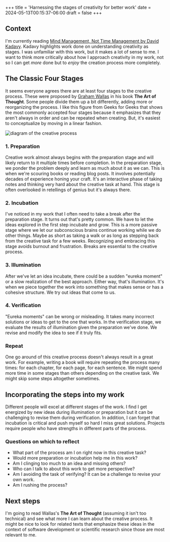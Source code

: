 +++
title = 'Harnessing the stages of creativity for better work'
date = 2024-05-13T00:15:37-06:00
draft = false
+++

## Context

I'm currently reading [Mind Management, Not Time Management by David Kadavy](https://www.amazon.com/Mind-Management-Not-Time-Productivity-ebook/dp/B08DQGLPSN).
Kadavy highlights work done on understanding creativity as stages. I was unfamiliar with this work, but
it makes a lot of sense to me. I want to think more critically about how I approach creativity in my work,
not so I can get *more* done but to *enjoy* the creation process more completely.

## The Classic Four Stages

It seems everyone agrees there are at least four stages to the creative process. These were proposed by [Graham Wallas](https://en.wikipedia.org/wiki/Graham_Wallas) in his book __The Art of Thought__. Some people divide them up
a bit differently, adding more or reorganizing the process. I like this figure from Geeks for Geeks that shows the
most commonly accepted four stages because it emphasizes that they aren't always in order and can be repeated when
creating. But, it's easiest to conceptualize by moving in a linear fashion.

![diagram of the creative process](https://media.geeksforgeeks.org/wp-content/uploads/20230808114352/Creative-Process-copy.webp)

### 1. Preparation

Creative work almost always begins with the preparation stage and will
likely return to it multiple times before completion. In the preparation
stage, we ponder the problem deeply and learn as much about it as we can.
This is when we're scouring books or reading blog posts. It involves
potentially decades of experience honing your craft. It's an interactive phase of taking notes and thinking very hard about the
creative task at hand. This stage is often overlooked in retellings of
genius but it's always there.

### 2. Incubation

I've noticed in my work that I often need to take a break after the
preparation stage. It turns out that's pretty common. We have to let
the ideas explored in the first step incubate and grow. This is a
more passive stage where we let our subconscious brains continue working
while we do other things. Maybe as short as taking a walk or as long as stepping back from the creative task for a few weeks.
Recognizing and embracing this stage avoids burnout and frustration.
Breaks are essential to the creative process.

### 3. Illumination

After we've let an idea incubate, there could be a sudden "eureka moment"
or a slow realization of the best approach. Either way, that's illumination. It's when we piece together the work into something that
makes sense or has a cohesive structure. We try out ideas that come to us.

### 4. Verification

"Eureka moments" can be wrong or misleading. It takes many incorrect solutions or ideas to get to the one that works.
In the verification stage, we evaluate the results of illumination given
the preparation we've done. We revise and modify the idea to see if it truly fits.

### Repeat

One go around of this creative process doesn't always result in a great work. For example, writing a book will require repeating the process many times: for each chapter, for each page, for each sentence. We might spend more time in some stages than others depending on the creative task. We might skip some steps altogether sometimes.

## Incorporating the steps into my work

Different people will excel at different stages of the work. I find I get energized by new ideas during illumination or preparation but it can be challenging to revise them during verification. In addition, I can forget that incubation is critical and push myself so hard I miss great solutions. Projects require people who have strengths in different parts of the process.

### Questions on which to reflect

- What part of the process am I on right now in this creative task?
- Would more preparation or incubation help me in this work?
- Am I clinging too much to an idea and missing others?
- Who can I talk to about this work to get more perspective?
- Am I avoiding the task of verifying? It can be a challenge to revise your own work.
- Am I rushing the process?

## Next steps

I'm going to read Wallas's __The Art of Thought__ (assuming it isn't too technical) and see what more I can learn about the creative process. It might be nice to look for related texts that emphasize these ideas in the context of software development or scientific research since those are most relevant to me.
